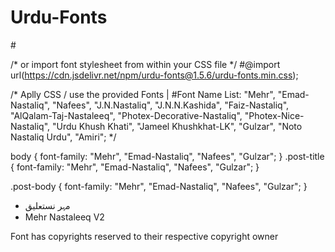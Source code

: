 # Urdu-Fonts

<!-- Add the following stylesheet link to your html file afer <head> tag: -->
#<link href="https://cdn.jsdelivr.net/npm/urdu-fonts@1.5.6/urdu-fonts.min.css" media="screen" rel="stylesheet" type="text/css"/>

/* or import font stylesheet from within your CSS file */
#@import url(https://cdn.jsdelivr.net/npm/urdu-fonts@1.5.6/urdu-fonts.min.css);

/* Aplly CSS / use the provided Fonts |  #Font Name List: "Mehr", "Emad-Nastaliq", "Nafees", "J.N.Nastaliq", "J.N.N.Kashida", "Faiz-Nastaliq", "AlQalam-Taj-Nastaleeq", "Photex-Decorative-Nastaliq", "Photex-Nice-Nastaliq", "Urdu Khush Khati", "Jameel Khushkhat-LK", "Gulzar", "Noto Nastaliq Urdu", "Amiri";  */

body {
    font-family: "Mehr", "Emad-Nastaliq", "Nafees", "Gulzar";
}
.post-title {
  font-family: "Mehr", "Emad-Nastaliq", "Nafees", "Gulzar";
}

.post-body {
      font-family: "Mehr", "Emad-Nastaliq", "Nafees", "Gulzar";
}

* مہر نستعلیق
* Mehr Nastaleeq V2

Font has copyrights reserved to their respective copyright owner
